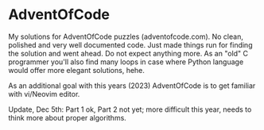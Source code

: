 # AdventOfCode

My solutions for AdventOfCode puzzles (adventofcode.com). No clean, polished and very well documented code.
Just made things run for finding the solution and went ahead. Do not expect anything more.
As an "old" C programmer you'll also find many loops in case where Python language would offer more elegant solutions, hehe.

As an additional goal with this years (2023) AdventOfCode is to get familiar with vi/Neovim editor.

Update, Dec 5th: Part 1 ok, Part 2 not yet; more difficult this year, needs to think more about proper algorithms.
